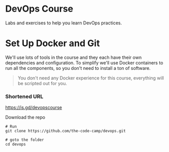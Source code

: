 # DevOps Course

Labs and exercises to help you learn DevOps practices.

# Set Up Docker and Git

We'll use lots of tools in the course and they each have their own dependencies and configuration. To simplify we'll use Docker containers to run all the components, so you don't need to install a ton of software.

> You don't need any Docker experience for this course, everything will be scripted out for you.

### Shortened URL
https://is.gd/devopscourse

Download the repo
```
# Run
git clone https://github.com/the-code-camp/devops.git

# goto the folder
cd devops
```